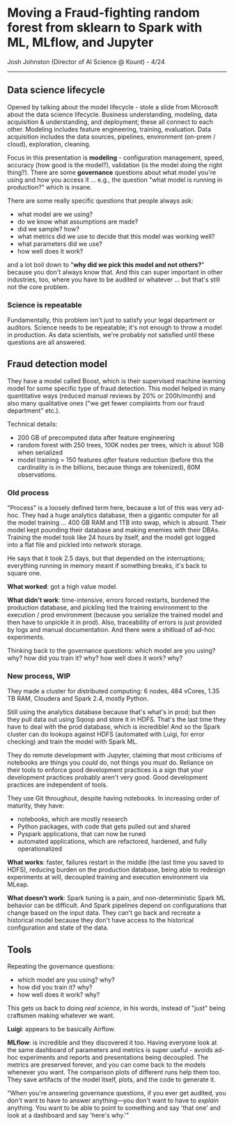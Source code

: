 # Moving a Fraud-fighting random forest from sklearn to Spark with ML, MLflow, and Jupyter

Josh Johnston (Director of AI Science @ Kount) - 4/24
___

## Data science lifecycle

Opened by talking about the model lifecycle - stole a slide from Microsoft about the data science lifecycle. Business understanding, modeling, data acquisition & understanding, and deployment; these all connect to each other. Modeling includes feature engineering, training, evaluation. Data acquisition includes the data sources, pipelines, environment (on-prem / cloud), exploration, cleaning.

Focus in this presentation is **modeling** - configuration management, speed, accuracy (how good is the model?), validation (is the model doing the right thing?). There are some **governance** questions about what model you're using and how you access it … e.g., the question "what model is running in production?" which is insane.

There are some really specific questions that people always ask:

* what model are we using?
* do we know what assumptions are made?
* did we sample? how?
* what metrics did we use to decide that this model was working well?
* what parameters did we use?
* how well does it work?

and a lot boil down to "**why did we pick this model and not others?**" because you don't always know that. And this can super important in other industries, too, where you have to be audited or whatever … but that's still not the core problem. 

### Science is repeatable

Fundamentally, this problem isn't just to satisfy your legal department or auditors. Science needs to be repeatable; it's not enough to throw a model in production. As data scientists, we're probably not satisfied until these questions are all answered.

## Fraud detection model

They have a model called Boost, which is their supervised machine learning model for some specific type of fraud detection. This model helped in many quantitative ways (reduced manual reviews by 20% or 200h/month) and also many qualitative ones ("we get fewer complaints from our fraud department" etc.).

Technical details:

* 200 GB of precomputed data after feature engineering
* random forest with 250 trees, 100K nodes per trees, which is about 1GB when serialized
* model training = 150 features *after* feature reduction (before this the cardinality is in the billions, because things are tokenized), 60M observations.

### Old process

"Process" is a loosely defined term here, because a lot of this was very ad-hoc. They had a huge analytics database, then a gigantic computer for all the model training … 400 GB RAM and 1TB into swap, which is absurd. Their model kept pounding their database and making enemies with their DBAs. Training the model took like 24 hours by itself, and the model got logged into a flat file and pickled into network storage.

He says that it took 2.5 days, but that depended on the interruptions; everything running in memory meant if something breaks, it's back to square one.

**What worked**: got a high value model.

**What didn't work**: time-intensive, errors forced restarts, burdened the production database, and pickling tied the training environment to the execution / prod environment (because you serialize the trained model and then have to unpickle it in prod). Also, traceability of errors is just provided by logs and manual documentation. And there were a shitload of ad-hoc experiments.

Thinking back to the governance questions: which model are you using? why? how did you train it? why? how well does it work? why?

### New process, WIP

They made a cluster for distributed computing: 6 nodes, 484 vCores, 1.35 TB RAM, Cloudera and Spark 2.4, mostly Python.

Still using the analytics database because that's what's in prod; but then they pull data out using Sqoop and store it in HDFS. That's the last time they have to deal with the prod database, which is incredible! And so the Spark cluster can do lookups against HDFS (automated with Luigi, for error checking) and train the model with Spark ML. 

They do remote development with Jupyter, claiming that most criticisms of notebooks are things you *could* do, not things you *must* do. Reliance on their tools to enforce good development practices is a sign that your development practices probably aren't very good. Good development practices are independent of tools.

They use Git throughout, despite having notebooks. In increasing order of maturity, they have:

* notebooks, which are mostly research
* Python packages, with code that gets pulled out and shared
* Pyspark applications, that can now be runed
* automated applications, which are refactored, hardened, and fully operationalized

**What works**: faster, failures restart in the middle (the last time you saved to HDFS), reducing burden on the production database, being able to redesign experiments at will, decoupled training and execution environment via MLeap.

**What doesn't work**: Spark tuning is a pain, and non-deterministic Spark ML behavior can be difficult. And Spark pipelines depend on configurations that change based on the input data. They can't go back and recreate a historical model because they don't have access to the historical configuration and state of the data.

## Tools

Repeating the governance questions:

* which model are you using? why?
* how did you train it? why?
* how well does it work? why?

This gets us back to doing *real science*, in his words, instead of "just" being craftsmen making whatever we want.

**Luigi**: appears to be basically Airflow.

**MLflow**: is incredible and they discovered it too. Having everyone look at the same dashboard of parameters and metrics is super useful - avoids ad-hoc experiments and reports and presentations being decoupled. The metrics are preserved forever, and you can come back to the models whenever you want. The comparison plots of different runs help them too. They save artifacts of the model itself, plots, and the code to generate it.

"When you're answering governance questions, if you ever get audited, you don't want to have to answer anything—you don't want to have to *explain* anything. You want to be able to point to something and say 'that one' and look at a dashboard and say 'here's why.'"